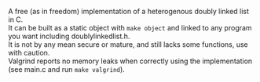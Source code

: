A free (as in freedom) implementation of a heterogenous doubly linked list in C.  
It can be built as a static object with `make object` and linked to any program you want including doublylinkedlist.h.  
It is not by any mean secure or mature, and still lacks some functions, use with caution.  
Valgrind reports no memory leaks when correctly using the implementation (see main.c and run `make valgrind`).  
